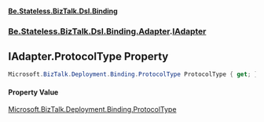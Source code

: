 #### [Be.Stateless.BizTalk.Dsl.Binding](README.md 'README')
### [Be.Stateless.BizTalk.Dsl.Binding.Adapter](Be.Stateless.BizTalk.Dsl.Binding.Adapter.md 'Be.Stateless.BizTalk.Dsl.Binding.Adapter').[IAdapter](IAdapter.md 'Be.Stateless.BizTalk.Dsl.Binding.Adapter.IAdapter')

## IAdapter.ProtocolType Property

```csharp
Microsoft.BizTalk.Deployment.Binding.ProtocolType ProtocolType { get; }
```

#### Property Value
[Microsoft.BizTalk.Deployment.Binding.ProtocolType](https://docs.microsoft.com/en-us/dotnet/api/Microsoft.BizTalk.Deployment.Binding.ProtocolType 'Microsoft.BizTalk.Deployment.Binding.ProtocolType')